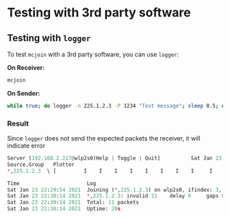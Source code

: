 # Testing with 3rd party software # 

## Testing with `logger` ##
To test `mcjoin` with a 3rd party software, you can use `logger`:

**On Receiver:**
````bash
mcjoin
````

**On Sender:**
````bash
while true; do logger -n 225.1.2.3 -P 1234 "Test message"; sleep 0.5; done
````
### Result ###
Since `logger` does not send the expected packets the receiver, it will indicate error

````python
Server (192.168.2.217@wlp2s0)Help | Toggle | Quit]          Sat Jan 23 22:30:14 2021
Source,Group   Plotter                                                          Packets
*,225.1.2.3  \ [         I    I    I    I    I    I    I    I     I    I    I]       11

Time                      Log                                                          
Sat Jan 23 22:29:54 2021  Joining (*,225.1.2.3) on wlp2s0, ifindex: 3, sd: 5
Sat Jan 23 22:30:14 2021  *,225.1.2.3: invalid 11    delay 0     gaps 0     reorder 0
Sat Jan 23 22:30:14 2021  Total: 11 packets
Sat Jan 23 22:30:14 2021  Uptime: 20s
````
